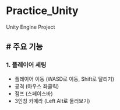 # Practice_Unity
Unity Engine Project


## # 주요 기능

### **1. 플레이어 세팅**
  - 플레이어 이동 (WASD로 이동, Shift로 달리기)
  - 공격 (마우스 좌클릭)
  - 점프 (스페이스바)
  - 3인칭 카메라 (Left Alt로 둘러보기)